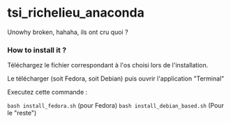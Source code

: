 # tsi_richelieu_anaconda
Unowhy broken, hahaha, ils ont cru quoi ?

### How to install it ? 

Téléchargez le fichier correspondant à l'os choisi lors de l'installation.

Le télécharger (soit Fedora, soit Debian) puis ouvrir l'application "Terminal"

Executez cette commande : 

`bash install_fedora.sh` (pour Fedora)
`bash install_debian_based.sh` (Pour le "reste") 
